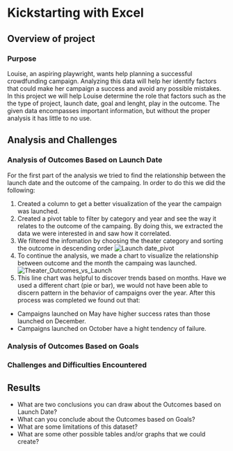 # Kickstarting with Excel
## Overview of project
### Purpose
Louise, an aspiring playwright, wants help planning a successful crowdfunding campaign. Analyzing this data will help her identify factors that could make her campaign a success and avoid any possible mistakes. In this project we will help Louise determine the role that factors such as the the type of project, launch date, goal and lenght, play in the outcome. The given data encompasses important information, but without the proper analysis it has little to no use.
## Analysis and Challenges
### Analysis of Outcomes Based on Launch Date
For the first part of the analysis we tried to find the relationship between the launch date and the outcome of the campaing. In order to do this we did the following:
1. Created a column to get a better visualization of the year the campaign was launched.
2. Created a pivot table to filter by category and year and see the way it relates to the outcome of the campaing. By doing this, we extracted the data we were interested in and saw how it correlated.
3. We filtered the infomation by choosing the theater category and sorting the outcome in descending order
![Launch date_pivot](https://user-images.githubusercontent.com/22451540/146825776-bf909803-77c7-44b4-9bf5-19aac741356a.PNG)
4. To continue the analysis, we made a chart to visualize the relationship between outcome and the month the campaing was launched.
![Theater_Outcomes_vs_Launch](https://user-images.githubusercontent.com/22451540/146819041-0254eb5c-f812-466d-b2c5-92952842a64a.png)
5. This line chart was helpful to discover trends based on months. Have we used a different chart (pie or bar), we would not have been able to discern pattern in the behavior of campaigns over the year.
After this process was completed we found out that:
* Campaigns launched on May have higher success rates than those launched on December.
* Campaigns launched on October have a hight tendency of failure.
### Analysis of Outcomes Based on Goals
### Challenges and Difficulties Encountered
## Results
- What are two conclusions you can draw about the Outcomes based on Launch Date?
- What can you conclude about the Outcomes based on Goals?
- What are some limitations of this dataset?
- What are some other possible tables and/or graphs that we could create?
